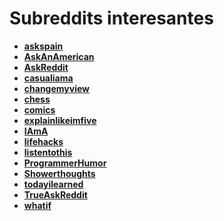# Subreddits interesantes

- __[askspain](https://www.reddit.com/r/askspain/)__
- __[AskAnAmerican](https://www.reddit.com/r/AskAnAmerican/)__
- __[AskReddit](https://www.reddit.com/r/AskReddit/)__
- __[casualiama](https://www.reddit.com/r/casualiama/)__
- __[changemyview](https://www.reddit.com/r/changemyview/)__
- __[chess](https://www.reddit.com/r/chess/)__
- __[comics](https://www.reddit.com/r/comics/)__
- __[explainlikeimfive](https://www.reddit.com/r/explainlikeimfive/)__
- __[IAmA](https://www.reddit.com/r/IAmA/)__
- __[lifehacks](https://www.reddit.com/r/lifehacks/)__
- __[listentothis](https://www.reddit.com/r/listentothis/)__
- __[ProgrammerHumor](https://www.reddit.com/r/ProgrammerHumor/)__
- __[Showerthoughts](https://www.reddit.com/r/Showerthoughts/)__
- __[todayilearned](https://www.reddit.com/r/todayilearned/)__
- __[TrueAskReddit](https://www.reddit.com/r/TrueAskReddit/)__
- __[whatif](https://www.reddit.com/r/whatif/)__
